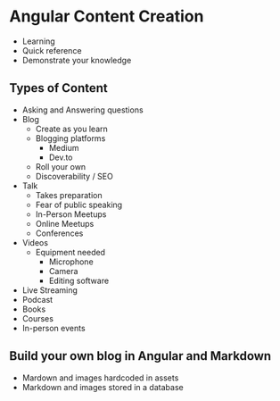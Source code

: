 # Angular Content Creation

- Learning
- Quick reference
- Demonstrate your knowledge

## Types of Content

- Asking and Answering questions
- Blog 
  - Create as you learn
  - Blogging platforms
    - Medium
    - Dev.to
  - Roll your own
  - Discoverability / SEO
- Talk
  - Takes preparation
  - Fear of public speaking
  - In-Person Meetups
  - Online Meetups
  - Conferences
- Videos
  - Equipment needed
    - Microphone
    - Camera
    - Editing software
- Live Streaming
- Podcast
- Books
- Courses
- In-person events

## Build your own blog in Angular and Markdown





- Mardown and images hardcoded in assets
- Markdown and images stored in a database